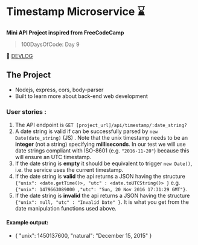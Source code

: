 # Timestamp Microservice ⌛
**Mini API Project inspired from FreeCodeCamp**
> 100DaysOfCode: Day 9

📝 [DEVLOG](https://medium.com/@victoria2666/100-days-of-code-day-9-of-100-5dc2f6086b3)

## The Project
- Nodejs, express, cors, body-parser
- Built to learn more about back-end web development

### User stories :

1. The API endpoint is `GET [project_url]/api/timestamp/:date_string?`
2. A date string is valid if can be successfully parsed by `new Date(date_string)` (JS) . Note that the unix timestamp needs to be an **integer** (not a string) specifying **milliseconds**. In our test we will use date strings compliant with ISO-8601 (e.g. `"2016-11-20"`) because this will ensure an UTC timestamp.
3. If the date string is **empty** it should be equivalent to trigger `new Date()`, i.e. the service uses the current timestamp.
4. If the date string is **valid** the api returns a JSON having the structure 
`{"unix": <date.getTime()>, "utc" : <date.toUTCString()> }`
e.g. `{"unix": 1479663089000 ,"utc": "Sun, 20 Nov 2016 17:31:29 GMT"}`.
5. If the date string is **invalid** the api returns a JSON having the structure `{"unix": null, "utc" : "Invalid Date" }`. It is what you get from the date manipulation functions used above.

#### Example output:
* { "unix": 1450137600, "natural": "December 15, 2015" }


